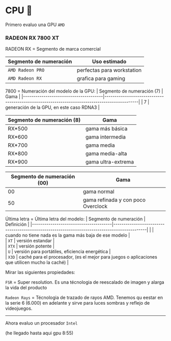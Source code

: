 # CPU 👾
Primero evaluo una GPU `AMD`
### RADEON RX 7800 XT

RADEON RX = Segmento de marca comercial

| Segmento de numeración               | Uso estimado                                                                                   |
|---------------------------------------|----------------------------------------------------------------------------------------------|
| `AMD Radeon PRO`                                    |     perfectas para workstation            |      
| `AMD Radeon RX`                                    |     grafica para gaming            |  


7800 = Numeración del modelo de la GPU:
| Segmento de numeración (7)              | Gama                                                                                   |
|---------------------------------------|----------------------------------------------------------------------------------------------|
| 7                                    |     generación de la GPU, en este caso RDNA3             |      

| Segmento de numeración (8)               | Gama                                                                                   |
|---------------------------------------|----------------------------------------------------------------------------------------------|
| RX*500                                    |     gama más básica            |      
| RX*600                                    |     gama intermedia             |      
| RX*700                                    |     gama media              |      
| RX*800                                    |    gama media-alta           |      
| RX*900                                    |    gama ultra-extrema           |

| Segmento de numeración (00)               | Gama                                                                                   |
|---------------------------------------|----------------------------------------------------------------------------------------------|
| 00                                    |     gama normal            |      
| 50                                    |     gama refinada y con poco Overclock             |      

Última letra = Última letra del modelo:
| Segmento de numeración               | Definición                                                                                    |
|---------------------------------------|----------------------------------------------------------------------------------------------|
|                                  |  cuando no tiene nada es la gama más baja de ese modelo            |  
|  `XT`                                   | versión estandar             |  
|  `XTX`                                 | versión potente             |  
|  `U`                               | versión para portátiles, eficiencia energética            |  
|  `X3D`                                | caché para el procesador, (es el mejor para juegos o aplicaciones que utilicen mucho la caché)            |  


Mirar las siguientes propiedades:

`FSR` = Super resolution. Es una técnologia de reescalado de imagen y alarga la vida del producto

`Radeon Rays` = Técnologia de trazado de rayos AMD. Tenemos qu eestar en la serie 6 (6.000) en adelante y sirve para luces sombras y reflejo de videojuegos.




***



Ahora evaluo un procesador `Intel`


(he llegado hasta aqui gpu 8:55)
